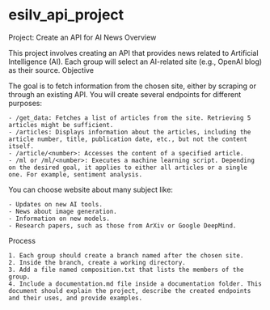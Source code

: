 # esilv_api_project

Project: Create an API for AI News Overview

This project involves creating an API that provides news related to Artificial Intelligence (AI). Each group will select an AI-related site (e.g., OpenAI blog) as their source.
Objective

The goal is to fetch information from the chosen site, either by scraping or through an existing API. You will create several endpoints for different purposes:

    - /get_data: Fetches a list of articles from the site. Retrieving 5 articles might be sufficient.
    - /articles: Displays information about the articles, including the article number, title, publication date, etc., but not the content itself.
    - /article/<number>: Accesses the content of a specified article.
    - /ml or /ml/<number>: Executes a machine learning script. Depending on the desired goal, it applies to either all articles or a single one. For example, sentiment analysis.

You can choose website about many subject like:

    - Updates on new AI tools.
    - News about image generation.
    - Information on new models.
    - Research papers, such as those from ArXiv or Google DeepMind.

Process

    1. Each group should create a branch named after the chosen site.
    2. Inside the branch, create a working directory.
    3. Add a file named composition.txt that lists the members of the group.
    4. Include a documentation.md file inside a documentation folder. This document should explain the project, describe the created endpoints and their uses, and provide examples.
